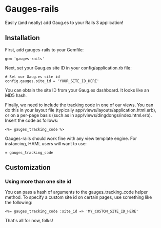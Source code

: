# Gauges-rails

Easily (and neatly) add Gaug.es to your Rails 3 application!

## Installation

First, add gauges-rails to your Gemfile:

    gem 'gauges-rails'

Next, set your Gaug.es site ID in your config/application.rb file:

    # Set our Gaug.es site id
    config.gauges.site_id = 'YOUR_SITE_ID_HERE'

You can obtain the site ID from your Gaug.es dashboard. It looks like an MD5 hash.

Finally, we need to include the tracking code in one of our views. You can do this in your layout file (typically app/views/layouts/application.html.erb), or on a per-page basis (such as in app/views/dingdongs/index.html.erb). Insert the code as follows:

    <%= gauges_tracking_code %>

Gauges-rails should work fine with any view template engine. For instancing, HAML users will want to use:

    = gauges_tracking_code

## Customization

### Using more than one site id

You can pass a hash of arguments to the gauges_tracking_code helper method. To specify a custom site id on certain pages, use something like the following:

    <%= gauges_tracking_code :site_id => 'MY_CUSTOM_SITE_ID_HERE'

That's all for now, folks!